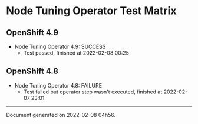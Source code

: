 
Node Tuning Operator Test Matrix
================================

OpenShift 4.9
-------------



* Node Tuning Operator 4.9: SUCCESS
  - Test passed, finished at 2022-02-08 00:25

OpenShift 4.8
-------------



* Node Tuning Operator 4.8: FAILURE
  - Test failed but operator step wasn't executed, finished at 2022-02-07 23:01

---
Document generated on 2022-02-08 04h56.
